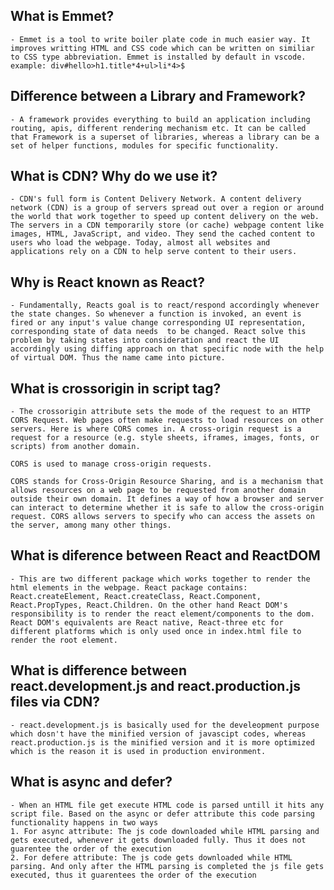 ##  What is Emmet?
    - Emmet is a tool to write boiler plate code in much easier way. It improves writting HTML and CSS code which can be written on similiar to CSS type abbreviation. Emmet is installed by default in vscode. example: div#hello>h1.title*4+ul>li*4>$  
## Difference between a Library and Framework?
    - A framework provides everything to build an application including routing, apis, different rendering mechanism etc. It can be called that Framework is a superset of libraries, whereas a library can be a set of helper functions, modules for specific functionality.
## What is CDN? Why do we use it?
    - CDN's full form is Content Delivery Network. A content delivery network (CDN) is a group of servers spread out over a region or around the world that work together to speed up content delivery on the web. The servers in a CDN temporarily store (or cache) webpage content like images, HTML, JavaScript, and video. They send the cached content to users who load the webpage. Today, almost all websites and applications rely on a CDN to help serve content to their users.
## Why is React known as React?
    - Fundamentally, Reacts goal is to react/respond accordingly whenever the state changes. So whenever a function is invoked, an event is fired or any input's value change corresponding UI representation, corresponding state of data needs  to be changed. React solve this problem by taking states into consideration and react the UI accordingly using diffing approach on that specific node with the help of virtual DOM. Thus the name came into picture.  
## What is crossorigin in script tag?
    - The crossorigin attribute sets the mode of the request to an HTTP CORS Request. Web pages often make requests to load resources on other servers. Here is where CORS comes in. A cross-origin request is a request for a resource (e.g. style sheets, iframes, images, fonts, or scripts) from another domain.
    
    CORS is used to manage cross-origin requests.

    CORS stands for Cross-Origin Resource Sharing, and is a mechanism that allows resources on a web page to be requested from another domain outside their own domain. It defines a way of how a browser and server can interact to determine whether it is safe to allow the cross-origin request. CORS allows servers to specify who can access the assets on the server, among many other things.

## What is diference between React and ReactDOM
    - This are two different package which works together to render the html elements in the webpage. React package contains: React.createElement, React.createClass, React.Component, React.PropTypes, React.Children. On the other hand React DOM's responsibility is to render the react element/components to the dom. React DOM's equivalents are React native, React-three etc for different platforms which is only used once in index.html file to render the root element.
## What is difference between react.development.js and react.production.js files via CDN?
    - react.development.js is basically used for the develeopment purpose which dosn't have the minified version of javascipt codes, whereas react.production.js is the minified version and it is more optimized which is the reason it is used in production environment.
## What is async and defer?
    - When an HTML file get execute HTML code is parsed untill it hits any script file. Based on the async or defer attribute this code parsing functionality happens in two ways
    1. For async attribute: The js code downloaded while HTML parsing and gets executed, whenever it gets downloaded fully. Thus it does not guarentee the order of the execution
    2. For defere attribute: The js code gets downloaded while HTML parsing. And only after the HTML parsing is completed the js file gets executed, thus it guarentees the order of the execution
